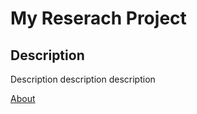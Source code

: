 # My Reserach Project

## Description
Description description description

[About](https://github.com/LynnBruce/group-website/blob/main/About)
